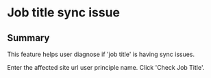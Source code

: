 # Job title sync issue

## Summary
This feature helps user diagnose if 'job title' is having sync issues.

Enter the affected site url user principle name. Click 'Check Job Title'.
